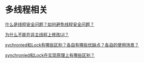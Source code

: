 # 多线程相关

[什么是线程安全问题？如何避免线程安全问题？](q1.md)

[为什么不能在非主线程上修改UI？](q2.md)

[sychronied和Lock有哪些区别？各自有哪些优缺点？各自的使用场景？](q3.md)

[synchronied和Lock在实现原理上有哪些区别？](q4.md)

